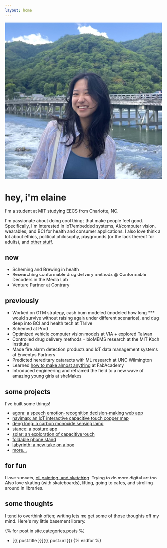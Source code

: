 ```yaml
---
layout: home
---
```


<div class="image-cropper">
  <img src="/assets/pics/pfp.jpg" alt="me" class="profile-pic">
</div>
<div class="title">
  <h1>hey, i'm elaine</h1>
</div>

I'm a student at MIT studying EECS from Charlotte, NC.

I'm passionate about doing cool things that make people feel good. Specifically, I'm interested in IoT/embedded systems, AI/computer vision, wearables, and BCI for health and consumer applications. I also love think a lot about ethics, political philosophy, playgrounds (or the lack thereof for adults), and [other stuff](https://elainexliu.github.io/writing.html).

## now

- Scheming and Brewing in health
- Researching conformable drug delivery methods @ Conformable Decoders in the Media Lab
- Venture Partner at Contrary

## previously

- Worked on GTM strategy, cash burn modeled (modeled how long *** would survive without raising again under different scenarios), and dug deep into BCI and health tech at Thrive
- Schemed at Prod
- Optimized vehicle computer vision models at VIA + explored Taiwan
- Controlled drug delivery methods + bioMEMS research at the MIT Koch Institute
- Made fire alarm detection products and IoT data management systems at Enventys Partners
- Predicted hereditary cataracts with ML research at UNC Wilmington
- Learned [how to make almost anything](https://fabacademy.org/2020/labs/charlotte/students/elaine-liu/) at FabAcademy
- Introduced engineering and reframed the field to a new wave of amazing young girls at sheMakes

## some projects

I've built some things!

- [agora: a speech emotion-recognition decision-making web app](https://github.com/elaineliuwang/agora_hackMIT)
- [navimap: an IoT interactive capacitive touch copper map](https://elainexliu.github.io/projects/2020/07/20/navimap.html)
- [deng long: a carbon monoxide sensing lamp](https://elainexliu.github.io/projects/2022/04/15/deng-long.html)
- [stance: a posture app](https://elainexliu.github.io/projects/2021/02/22/stance.html)
- [solar: an exploration of capacitive touch](https://elainexliu.github.io/projects/2020/05/10/solar.html)
- [foldable phone stand](https://elainexliu.github.io/projects/2019/11/15/foldable-phone-stand.html)
- [labyrinth: a new take on a box](https://elainexliu.github.io/projects/2019/10/28/labyrinth-box.html)
- [more...](https://elainexliu.github.io/projects.html)

## for fun

I love sunsets, [oil painting, and sketching](https://www.instagram.com/elaineliuart/). Trying to do more digital art too. Also love skating (with skateboards), lifting, going to cafes, and strolling around in libraries.

## some thoughts

I tend to overthink often; writing lets me get some of those thoughts off my mind. Here's my little basement library:

{% for post in site.categories.posts %}
- [{{ post.title }}]({{ post.url }})
{% endfor %}
